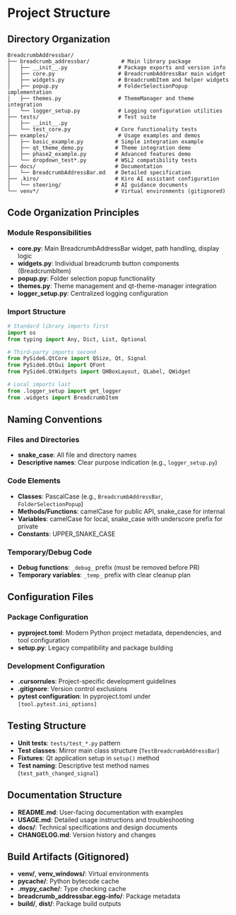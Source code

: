 # Project Structure

## Directory Organization

```
BreadcrumbAddressbar/
├── breadcrumb_addressbar/          # Main library package
│   ├── __init__.py                # Package exports and version info
│   ├── core.py                    # BreadcrumbAddressBar main widget
│   ├── widgets.py                 # BreadcrumbItem and helper widgets
│   ├── popup.py                   # FolderSelectionPopup implementation
│   ├── themes.py                  # ThemeManager and theme integration
│   └── logger_setup.py            # Logging configuration utilities
├── tests/                         # Test suite
│   ├── __init__.py
│   └── test_core.py              # Core functionality tests
├── examples/                      # Usage examples and demos
│   ├── basic_example.py          # Simple integration example
│   ├── qt_theme_demo.py          # Theme integration demo
│   ├── phase2_example.py         # Advanced features demo
│   └── dropdown_test*.py         # WSL2 compatibility tests
├── docs/                         # Documentation
│   └── BreadcrumbAddressBar.md   # Detailed specification
├── .kiro/                        # Kiro AI assistant configuration
│   └── steering/                 # AI guidance documents
└── venv*/                        # Virtual environments (gitignored)
```

## Code Organization Principles

### Module Responsibilities
- **core.py**: Main BreadcrumbAddressBar widget, path handling, display logic
- **widgets.py**: Individual breadcrumb button components (BreadcrumbItem)
- **popup.py**: Folder selection popup functionality
- **themes.py**: Theme management and qt-theme-manager integration
- **logger_setup.py**: Centralized logging configuration

### Import Structure
```python
# Standard library imports first
import os
from typing import Any, Dict, List, Optional

# Third-party imports second
from PySide6.QtCore import QSize, Qt, Signal
from PySide6.QtGui import QFont
from PySide6.QtWidgets import QHBoxLayout, QLabel, QWidget

# Local imports last
from .logger_setup import get_logger
from .widgets import BreadcrumbItem
```

## Naming Conventions

### Files and Directories
- **snake_case**: All file and directory names
- **Descriptive names**: Clear purpose indication (e.g., `logger_setup.py`)

### Code Elements
- **Classes**: PascalCase (e.g., `BreadcrumbAddressBar`, `FolderSelectionPopup`)
- **Methods/Functions**: camelCase for public API, snake_case for internal
- **Variables**: camelCase for local, snake_case with underscore prefix for private
- **Constants**: UPPER_SNAKE_CASE

### Temporary/Debug Code
- **Debug functions**: `_debug_` prefix (must be removed before PR)
- **Temporary variables**: `_temp_` prefix with clear cleanup plan

## Configuration Files

### Package Configuration
- **pyproject.toml**: Modern Python project metadata, dependencies, and tool configuration
- **setup.py**: Legacy compatibility and package building

### Development Configuration
- **.cursorrules**: Project-specific development guidelines
- **.gitignore**: Version control exclusions
- **pytest configuration**: In pyproject.toml under `[tool.pytest.ini_options]`

## Testing Structure
- **Unit tests**: `tests/test_*.py` pattern
- **Test classes**: Mirror main class structure (`TestBreadcrumbAddressBar`)
- **Fixtures**: Qt application setup in `setup()` method
- **Test naming**: Descriptive test method names (`test_path_changed_signal`)

## Documentation Structure
- **README.md**: User-facing documentation with examples
- **USAGE.md**: Detailed usage instructions and troubleshooting
- **docs/**: Technical specifications and design documents
- **CHANGELOG.md**: Version history and changes

## Build Artifacts (Gitignored)
- **venv/**, **venv_windows/**: Virtual environments
- **__pycache__/**: Python bytecode cache
- **.mypy_cache/**: Type checking cache
- **breadcrumb_addressbar.egg-info/**: Package metadata
- **build/**, **dist/**: Package build outputs